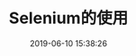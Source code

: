 ---
title: Selenium的使用
date: 2019-06-10 15:38:26
tags: 
	- "爬虫"
	- "Python"
summary: Selenium的使用
cover: 
img: https://raw.githubusercontent.com/CityNorth/material/master/image/Selenium.png
categories: "爬虫"	
---